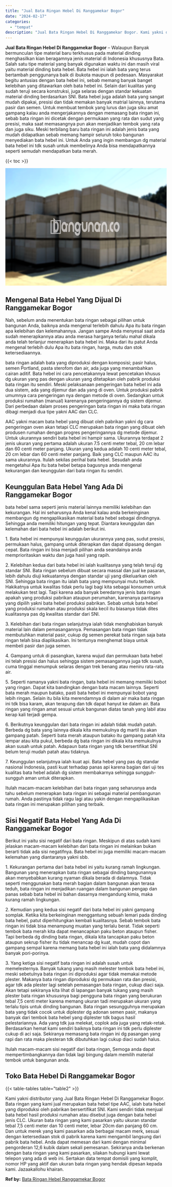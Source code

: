 ```yaml
---
title: "Jual Bata Ringan Hebel Di Ranggamekar Bogor"
date: "2024-02-17"
categories: 
  - "tempat"
description: "Jual Bata Ringan Hebel Di Ranggamekar Bogor. Kami yakni distributor yang Jual Bata Ringan Hebel Di Ranggamekar Bogor. Bata ringan yang kami jual merupakan ba..."
---
```


**Jual Bata Ringan Hebel Di Ranggamekar Bogor** – Walaupun Banyak bermunculan tipe material baru terkhusus pada material dinding menghasilkan kian beragamnya jenis material di Indonesia khususnya Bata. Salah satu tipe material yang banyak digunakan waktu ini dan masih viral yaitu material dinding bata hebel. Bata hebel ini ialah bata yang terus bertambah penggunanya baik di ibukota maupun di pedesaan. Masyarakat begitu antusias dengan bata hebel ini, sebab memang banyak banget kelebihan yang ditawarkan oleh bata hebel ini. Selain dari kualitas yang sudah teruji secara konstruksi, juga selaras dengan standar kekuatan material dinding berdasarkan SNI. Bata hebel juga adalah bata yang sangat mudah dipakai, presisi dan tidak memakan banyak matrial lainnya, terutama pasir dan semen. Untuk membuat tembok yang lurus dan juga siku amat gampang kalau anda mengerjakannya dengan memasang bata ringan ini, sebab bata ringan ini dicetak dengan permukaan yang rata dan sudut yang presisi, maka saat memasangnya pun akan menjadikan tembok yang rata dan juga siku. Meski terbilang baru bata ringan ini adalah jenis bata yang mudah didapatkan sebab memang hampir seluruh toko bangunan menyediakan bata hebel ini. Untuk Anda yang ingin membangun dg material bata hebel ini tdk susah untuk membelinya Anda bisa mendapatkannya seperti semudah mendapatkan bata merah.

{{< toc >}}

![Jual Bata Ringan Hebel Di Ranggamekar Bogor](/images/jual-hebel-murah-35.png)

## Mengenal Bata Hebel Yang Dijual Di Ranggamekar Bogor

Nah, sebelum anda menentukan bata ringan sebagai pilihan untuk bangunan Anda, baiknya anda mengenal terlebih dahulu Apa itu bata ringan apa kelebihan dan kelemahannya. Jangan sampe Anda menyesal saat anda sudah menerapkannya atau anda merasa harganya terlalu mahal dikala anda telah terlanjur menerapkan bata hebel ini. Maka dari itu patut Anda mengenal terlebih dulu Apa itu bata ringan, harga, mutu dan stok ketersediaannya.

bata ringan adalah bata yang diproduksi dengan komposisi; pasir halus, semen Portland, pasta sterofom dan air, ada juga yang menambahkan cairan aditif. Bata hebel ini cara pencetakannya lewat pencetakan khusus dg ukuran yang pas dengan ukuran yang ditetapkan oleh pabrik produksi bata ringan itu sendiri. Meski pelaksanaan pengeringan bata hebel ini ada dua sistem, ada yang dijemur dan ada yang di oven. Untuk produksi pabrik umumnya cara pengeringan nya dengan metode di oven. Sedangkan untuk produksi rumahan (manual) karenanya pengeringannya dg sistem dijemur. Dari perbedaan dalam proses pengeringan bata ringan ini maka bata ringan dibagi menjadi dua tipe yakni AAC dan CLC.

AAC yakni macam bata hebel yang dibuat oleh pabrikan yakni dg cara pengeringan oven akan tetapi CLC merupakan bata ringan yang dibuat oleh produsen rumahan dengan progres pengeringannya dg metode dijemur. Untuk ukurannya sendiri bata hebel ini hampir sama. Ukurannya terdapat 2 jenis ukuran yang pertama adalah ukuran 7.5 centi meter tebal, 20 cm lebar dan 60 centi meter panjang. Ukuran yang kedua adalah 10 centi meter tebal, 20 cm lebar dan 60 centi meter panjang. Baik yang CLC maupun AAC itu sama ukurannya. Itulah sekilas perihal bata hebel. Sesudah anda mengetahui Apa itu bata hebel betapa bagusnya anda mengenal kekurangan dan keunggulan dari bata ringan itu sendiri.

## Keunggulan Bata Hebel Yang Ada Di Ranggamekar Bogor

bata hebel sama seperti jenis material lainnya memiliki kelebihan dan kekurangan. Hal ini seharusnya Anda kenal kalau anda berkeinginan membangun dg mengaplikasikan material bata hebel sebagai dindingnya. Sehingga anda memiliki hitungan yang tepat. Diantara keunggulan dan kelemahan dari bata hebel ini adalah berikut ini.

1\. Bata hebel ini mempunyai keunggulan ukurannya yang pas, sudut presisi, permukaan halus, gampang untuk diterapkan dan dapat dipasang dengan cepat. Bata ringan ini bisa menjadi pilihan anda seandainya anda memprioritaskan waktu dan juga hasil yang rapih.

2\. Kelebihan kedua dari bata hebel ini ialah kualitasnya yang telah teruji dg standar SNI. Bata ringan sebelum dibuat secara massal dan jual ke pasaran, lebih dahulu diuji kekuatannya dengan standar uji yang dikeluarkan oleh SNI. Sehingga bata ringan itu ialah bata yang mempunyai mutu terbaik. Hakikatnya untuk kwalitas tidak perlu lagi bagi kita sebagai konsumen untuk melakukan test lagi. Tapi karena ada banyak beredarnya jenis bata ringan apakah yang produksi pabrikan ataupun perumahan, karenanya pantasnya yang dipilih yakni bata hebel produksi pabrikan. Sebab untuk bata hebel yang produksi rumahan atau produksi skala kecil itu biasanya tidak dites kualitasnya pas dg kwalitas standar dari SNI.

3\. Kelebihan dari bata ringan selanjutnya ialah tidak menghabiskan banyak material lain dalam pemasangannya. Pemasangan bata ringan tidak membutuhkan material pasir, cukup dg semen perekat bata ringan saja bata ringan telah bisa diaplikasikan. Ini tentunya menghemat biaya untuk membeli pasir dan juga semen.

4\. Gampang untuk di pasangkan, karena wujud dan permukaan bata hebel ini telah presisi dan halus sehingga sistem pemasangannya juga tdk susah, cuma tinggal menumpuk selaras dengan trek benang atau meniru rata-rata air.

5\. Seperti namanya yakni bata ringan, bata hebel ini memang memiliki bobot yang ringan. Dapat kita bandingkan dengan bata macam lainnya. Seperti bata merah maupun batako, pasti bata hebel ini mempunyai bobot yang lebih ringan. Selain itu bila kita merendamnya di dalam air maka bata ringan ini tdk bisa karam, akan terapung dan tdk dapat hanyut ke dalam air. Bata ringan yang ringan amat sesuai untuk bangunan diatas tanah yang labil atau kerap kali terjadi gempa.

6\. Berikutnya keunggulan dari bata ringan ini adalah tidak mudah patah. Berbeda dg bata yang lainnya dikala kita memukulnya dg martil itu akan gampang patah. Seperti bata merah ataupun batako itu gampang patah kita lempar atau kita pukul, berbeda dg bata ringan ini dikala kita memukulnya akan susah untuk patah. Adapaun bata ringan yang tdk bersertifikat SNI belum teruji mudah patah atau tidaknya.

7\. Keunggulan selanjutnya ialah kuat api. Bata hebel yang pas dg standar nasional Indonesia, pasti kuat terhadap panas api karena bagian dari uji tes kualitas bata hebel adalah dg sistem membakarnya sehingga sungguh-sungguh aman untuk diterapkan.

Itulah macam-macam kelebihan dari bata ringan yang seharusnya anda tahu sebelum menerapkan bata ringan ini sebagai material pembangunan rumah. Anda pastinya tidak ragu lagi atau yakin dengan mengaplikasikan bata ringan ini merupakan pilihan yang terbaik.

## Sisi Negatif Bata Hebel Yang Ada Di Ranggamekar Bogor

Berikut ini yaitu sisi negatif dari bata ringan. Meskipun di atas sudah kami jelaskan macam-macam kelebihan dari bata ringan ini melainkan bukan berarti tidak ada sisi negatifnya. Bata hebel ini juga memiliki macam-macam kelemahan yang diantaranya yakni sbb.

1\. Kekurangan pertama dari bata hebel ini yaitu kurang ramah lingkungan. Bangunan yang menerapkan bata ringan sebagai dinding bangunannya akan menyebabkan kurang nyaman dikala berada di dalamnya. Tidak seperti menggunakan bata merah bagian dalam bangunan akan terasa teduh, bata ringan ini menjadikan ruangan dalam bangunan pengap dan panas sebab bata hebel ini bahan dasarnya mengandung kimia, maka kurang ramah lingkungan.

2\. Kemudian yang kedua sisi negatif dari bata hebel ini yakni gampang somplak. Ketika kita berkeinginan menggantung sebuah lemari pada dinding bata hebel, patut diperhitungkan kembali kualitasnya. Sebab tembok bata ringan ini tidak bisa menampung muatan yang terlalu berat. Tidak seperti tembok bata merah kita dapat menancapkan paku beton ataupun fisher. Tapi berbeda dg dinding bata ringan, dikala kita tancapkan paku beton ataupun sekrup fisher itu tidak menancap dg kuat, mudah copot dan gampang sempal karena memang bata hebel ini ialah bata yang didalamnya banyak pori-porinya.

3\. Yang ketiga sisi negatif bata ringan ini adalah susah untuk memelesternya. Banyak tukang yang masih melester tembok bata hebel ini, meski sebetulnya bata ringan ini diproduksi agar tidak memakai metode plester. Makanya bata ringan diproduksi dg permukaan rata dan presisi, agar tdk ada plester lagi setelah pemasangan bata ringan, cukup diaci saja. Akan tetapi sekiranya kita lihat di lapangan banyak tukang yang masih plester bata ringan khususnya bagi pengguna bata ringan yang berukuran tebal 7,5 centi meter karena memang ukuran tadi merupakan ukuran yang terlalu tipis untuk dinding bangunan. Bata ringan sesungguhnya merupakan bata yang tidak cocok untuk diplester dg adonan semen pasir, makanya banyak dari tembok bata hebel yang diplester tdk bagus hasil pelestariannya. Ada yang tdk jua melekat, coplok ada juga yang retak-retak. Berdasarkan hemat kami sendiri baiknya bata ringan ini tdk perlu diplester cukup di aci saja. Sekiranya memasang bata ringan ini dg pasangan yang rapi dan rata maka plesteran tdk dibutuhkan lagi cukup diaci sudah halus.

Itulah macam-macam sisi negatif dari bata ringan, Semoga anda dapat mempertimbangkannya dan tidak lagi bingung dalam memilih material tembok untuk bangunan anda.

## Toko Bata Hebel Di Ranggamekar Bogor

{{< table-tables table="table2" >}}

Kami yakni distributor yang Jual Bata Ringan Hebel Di Ranggamekar Bogor. Bata ringan yang kami jual merupakan bata hebel tipe AAC, ialah bata hebel yang diproduksi oleh pabrikan bersertifikat SNI. Kami sendiri tidak menjual bata hebel hasil produksi rumahan atau disebut juga dengan bata hebel jenis CLC. Ukuran bata ringan yang kami pasarkan yaitu ukuran standar tebal 7,5 centi meter dan 10 centi meter, lebar 20cm dan panjang 60 cm. Dan untuk merek yang kami pasarkan ada berbagai macam merk, sesuai dengan ketersediaan stok di pabrik karena kami mengambil langsung dari pabrik bata hebel. Anda dapat memesan dari kami dengan minimal pengorderan 12,6 kubik dalam sekali pemesanan. Sekiranya anda berkenan dengan bata ringan yang kami pasarkan, silakan hubungi kami lewat telepon yang ada di web ini. Sertakan data tempat domisili yang komplit, nomor HP yang aktif dan ukuran bata ringan yang hendak dipesan kepada kami. Jazaakallohu khairan.

**Ref by:** [Bata Ringan Hebel Ranggamekar Bogor](https://id.wikipedia.org/wiki/Bata)
